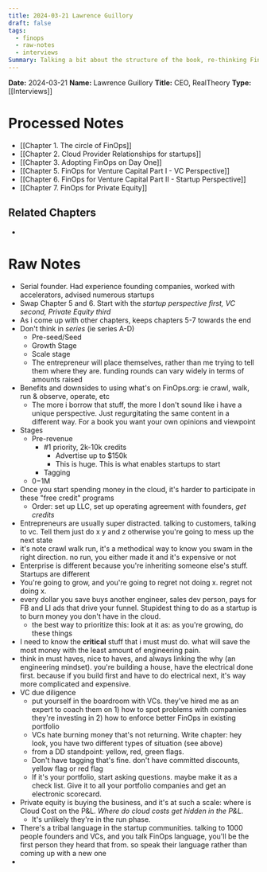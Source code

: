 ```yaml
---
title: 2024-03-21 Lawrence Guillory
draft: false
tags:
  - finops
  - raw-notes
  - interviews
Summary: Talking a bit about the structure of the book, re-thinking FinOps stages
---
```


**Date:** 2024-03-21
**Name:** Lawrence Guillory
**Title:** CEO, RealTheory
**Type:** [[Interviews]]

# Processed Notes
- [[Chapter 1. The circle of FinOps]]
- [[Chapter 2. Cloud Provider Relationships for startups]]
- [[Chapter 3. Adopting FinOps on Day One]]
- [[Chapter 5. FinOps for Venture Capital Part I - VC Perspective]]
- [[Chapter 6. FinOps for Venture Capital Part II - Startup Perspective]]
- [[Chapter 7. FinOps for Private Equity]]

## Related Chapters
- 

# Raw Notes
- Serial founder. Had experience founding companies, worked with accelerators, advised numerous startups
- Swap Chapter 5 and 6. Start with the *startup perspective first, VC second, Private Equity third*
- As i come up with other chapters, keeps chapters 5-7 towards the end
- Don't think in *series* (ie series A-D)
	- Pre-seed/Seed
	- Growth Stage
	- Scale stage
	- The entrepreneur will place themselves, rather than me trying to tell them where they are. funding rounds can vary widely in terms of amounts raised
- Benefits and downsides to using what's on FinOps.org: ie crawl, walk, run & observe, operate, etc
	- The more i borrow that stuff, the more I don't sound like i have a unique perspective. Just regurgitating the same content in a different way. For a book you want your own opinions and viewpoint
- Stages
	- Pre-revenue
		- #1 priority, 2k-10k credits
			- Advertise up to $150k
			- This is huge. This is what enables startups to start
		- Tagging
	- $0-$1M
- Once you start spending money in the cloud, it's harder to participate in these "free credit" programs
	- Order: set up LLC, set up operating agreement with founders, *get credits*
- Entrepreneurs are usually super distracted. talking to customers, talking to vc. Tell them just do x y and z otherwise you're going to mess up the next state
- it's note crawl walk run, it's a methodical way to know you swam in the right direction. no run, you either made it and it's expensive or not
- Enterprise is different because you're inheriting someone else's stuff. Startups are different
- You're going to grow, and you're going to regret not doing x. regret not doing x. 
- every dollar you save buys another engineer, sales dev person, pays for FB and LI ads that drive your funnel. Stupidest thing to do as a startup is to burn money you don't have in the cloud.
	- the best way to prioritize this: look at it as: as you're growing, do these things
- I need to know the **critical** stuff that i must must do. what will save the most money with the least amount of engineering pain.
- think in must haves, nice to haves, and always linking the why (an engineering mindset). you're building a house, have the electrical done first. because if you build first and have to do electrical next, it's way more complicated and expensive.
- VC due diligence
	- put yourself in the boardroom with VCs. they've hired me as an expert to coach them on 1) how to spot problems with companies they're investing in 2) how to enforce better FinOps in existing portfolio
	- VCs hate burning money that's not returning. Write chapter: hey look, you have two different types of situation (see above)
	- from a DD standpoint: yellow, red, green flags.
	- Don't have tagging that's fine. don't have committed discounts, yellow flag or red flag
	-  If it's your portfolio, start asking questions. maybe make it as a check list. Give it to all your portfolio companies and get an electronic scorecard. 
- Private equity is buying the business, and it's at such a scale: where is Cloud Cost on the P&L. *Where do cloud costs get hidden in the P&L.*
	- It's unlikely they're in the run phase.
- There's a tribal language in the startup communities. talking to 1000 people founders and VCs, and you talk FinOps language, you'll be the first person they heard that from. so speak their language rather than coming up with a new one
- 